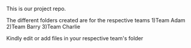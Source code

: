 This is our project repo.

The different folders created are for the respective teams
1)Team Adam
2)Team Barry
3)Team Charlie

Kindly edit or add files in your respective team's folder
